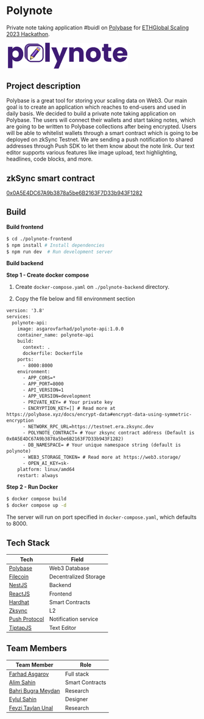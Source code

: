# Polynote

Private note taking application #buidl on [Polybase](https://polybase.xyz/) for [ETHGlobal Scaling 2023 Hackathon](https://ethglobal.com/events/scaling2023).

<img style="width: 320px" src="https://raw.githubusercontent.com/itublockchain/polynote-scaling2023/master/docs/logo.png">

## Project description

Polybase is a great tool for storing your scaling data on Web3. Our main goal is to create an application which reaches to end-users and used in daily basis. We decided to build a private note taking application on Polybase. The users will connect their wallets and start taking notes, which are going to be written to Polybase collections after being encrypted. Users will be able to whitelist wallets through a smart contract which is going to be deployed on zkSync Testnet. We are sending a push notification to shared addresses through Push SDK to let them know about the note link. Our text editor supports various features like image upload, text highlighting, headlines, code blocks, and more.

## zkSync smart contract

[0x0A5E4DC67A9b3878a5be6B2163F7D33b943F1282](https://goerli.explorer.zksync.io/address/0x0A5E4DC67A9b3878a5be6B2163F7D33b943F1282#contract)

## Build

**Build frontend**

```bash
$ cd ./polynote-frontend
$ npm install # Install dependencies
$ npm run dev  # Run development server
```

**Build backend**

**Step 1 - Create docker compose**

1. Create `docker-compose.yaml` on `./polynote-backend` directory.

2. Copy the file below and fill environment section

```
version: '3.8'
services:
  polynote-api:
    image: asgarovfarhad/polynote-api:1.0.0
    container_name: polynote-api
    build:
      context: .
      dockerfile: Dockerfile
    ports:
      - 8000:8000
    environment:
      - APP_CORS=*
      - APP_PORT=8000
      - API_VERSION=1
      - APP_VERSION=development
      - PRIVATE_KEY= # Your private key
      - ENCRYPTION_KEY=[] # Read more at https://polybase.xyz/docs/encrypt-data#encrypt-data-using-symmetric-encryption
      - NETWORK_RPC_URL=https://testnet.era.zksync.dev
      - POLYNOTE_CONTRACT= # Your zksync contract address (Default is 0x0A5E4DC67A9b3878a5be6B2163F7D33b943F1282)
      - DB_NAMESPACE= # Your unique namespace string (default is polynote)
      - WEB3_STORAGE_TOKEN= # Read more at https://web3.storage/
      - OPEN_AI_KEY=sk-
    platform: linux/amd64
    restart: always
```

**Step 2 - Run Docker**

```bash
$ docker compose build
$ docker compose up -d
```

The server will run on port specified in `docker-compose.yaml`, which defaults to 8000.

## Tech Stack

| Tech                               | Field                 |
| ---------------------------------- | --------------------- |
| [Polybase](https://polybase.xyz/)  | Web3 Database         |
| [Filecoin](https://filecoin.io/)   | Decentralized Storage |
| [NestJS](https://nestjs.com/)      | Backend               |
| [ReactJS](https://react.dev/)      | Frontend              |
| [Hardhat](https://hardhat.org/)    | Smart Contracts       |
| [Zksync](https://zksync.io/)       | L2                    |
| [Push Protocol](https://push.org/) | Notification service  |
| [TiptapJS](https://tiptap.dev/)    | Text Editor           |

## Team Members

| Team Member                                           | Role            |
| ----------------------------------------------------- | --------------- |
| [Farhad Asgarov](https://twitter.com/asgarovf)        | Full stack      |
| [Alim Sahin](https://twitter.com/aalimsahin)          | Smart Contracts |
| [Bahri Bugra Meydan](https://twitter.com/weckleth)    | Research        |
| [Eylul Sahin](https://twitter.com/eyllshn007)         | Designer        |
| [Feyzi Taylan Unal](https://twitter.com/unalf_Taylan) | Research        |
